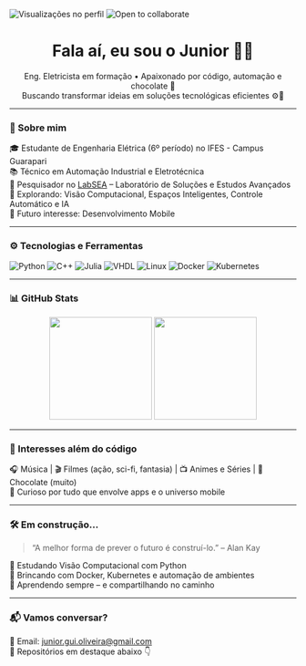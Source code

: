 ![Visualizações no perfil](https://komarev.com/ghpvc/?username=Junior0liveir4&label=Visualiza%C3%A7%C3%B5es&color=blueviolet&style=flat)
![Open to collaborate](https://img.shields.io/badge/-Open%20to%20collaborate-brightgreen)
<h1 align="center">Fala aí, eu sou o Junior 👨‍💻</h1>

<p align="center">
  Eng. Eletricista em formação • Apaixonado por código, automação e chocolate 🍫<br>
  Buscando transformar ideias em soluções tecnológicas eficientes ⚙️📲
</p>

---

### 🧠 Sobre mim

🎓 Estudante de Engenharia Elétrica (6º período) no IFES - Campus Guarapari  
📚 Técnico em Automação Industrial e Eletrotécnica  
🔬 Pesquisador no [LabSEA](https://www.instagram.com/lab.sea/) – Laboratório de Soluções e Estudos Avançados  
🚀 Explorando: Visão Computacional, Espaços Inteligentes, Controle Automático e IA  
📱 Futuro interesse: Desenvolvimento Mobile

---

### ⚙️ Tecnologias e Ferramentas

![Python](https://img.shields.io/badge/-Python-3776AB?style=for-the-badge&logo=python&logoColor=white)
![C++](https://img.shields.io/badge/-C++-00599C?style=for-the-badge&logo=c%2b%2b&logoColor=white)
![Julia](https://img.shields.io/badge/-Julia-9558B2?style=for-the-badge&logo=julia&logoColor=white)
![VHDL](https://img.shields.io/badge/-VHDL-blueviolet?style=for-the-badge)
![Linux](https://img.shields.io/badge/-Linux-FCC624?style=for-the-badge&logo=linux&logoColor=black)
![Docker](https://img.shields.io/badge/-Docker-2496ED?style=for-the-badge&logo=docker&logoColor=white)
![Kubernetes](https://img.shields.io/badge/-Kubernetes-326CE5?style=for-the-badge&logo=kubernetes&logoColor=white)

---

### 📊 GitHub Stats

<div align="center">
  <img height="180em" src="https://github-readme-stats.vercel.app/api?username=Junior0liveir4&show_icons=true&theme=tokyonight" />
  <img height="180em" src="https://github-readme-stats.vercel.app/api/top-langs/?username=Junior0liveir4&layout=compact&theme=tokyonight" />
</div>

---

### 🧩 Interesses além do código

🎧 Música | 🎬 Filmes (ação, sci-fi, fantasia) | 📺 Animes e Séries | 🍫 Chocolate (muito)  
📱 Curioso por tudo que envolve apps e o universo mobile

---

### 🛠️ Em construção...

> “A melhor forma de prever o futuro é construí-lo.” – Alan Kay

📍 Estudando Visão Computacional com Python  
📍 Brincando com Docker, Kubernetes e automação de ambientes  
📍 Aprendendo sempre – e compartilhando no caminho

---

### 📬 Vamos conversar?

📧 Email: [junior.gui.oliveira@gmail.com](mailto:junior.gui.oliveira@gmail.com)  
🐍 Repositórios em destaque abaixo 👇
